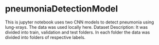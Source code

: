 # pneumoniaDetectionModel

This is jupyter notebook uses two CNN models to detect pneumonia using lung-xrays.
The data was used locally here.
Dataset Description: It was divided into train, validation and test folders. In each folder the data was divided into folders of respective labels.
